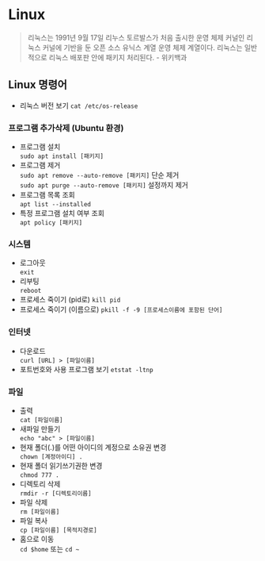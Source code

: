 # Linux

> 리눅스는 1991년 9월 17일 리누스 토르발스가 처음 출시한 운영 체제 커널인 리눅스 커널에 기반을 둔 오픈 소스 유닉스 계열 운영 체제 계열이다. 리눅스는 일반적으로 리눅스 배포판 안에 패키지 처리된다. - 위키백과

## Linux 명령어

- 리눅스 버전 보기 `cat /etc/os-release`

### 프로그램 추가삭제 (Ubuntu 환경)

- 프로그램 설치  
  `sudo apt install [패키지]`
- 프로그램 제거  
  `sudo apt remove --auto-remove [패키지]` 단순 제거  
  `sudo apt purge --auto-remove [패키지]` 설정까지 제거
- 프로그램 목록 조회  
  `apt list --installed`
- 특정 프로그램 설치 여부 조회  
  `apt policy [패키지]`

### 시스템

- 로그아웃  
  `exit`
- 리부팅  
  `reboot`
- 프로세스 죽이기 (pid로)
  `kill pid`
- 프로세스 죽이기 (이름으로)
  `pkill -f -9 [프로세스이름에 포함된 단어]`

### 인터넷

- 다운로드  
  `curl [URL] > [파일이름]`
- 포트번호와 사용 프로그램 보기
  `etstat -ltnp`

### 파일

- 출력  
  `cat [파일이름]`
- 새파일 만들기  
  `echo "abc" > [파일이름]`
- 현재 폴더(.)를 어떤 아이디의 계정으로 소유권 변경  
  `chown [계정아이디] .`
- 현재 폴더 읽기쓰기권한 변경  
  `chmod 777 .`
- 디렉토리 삭제  
  `rmdir -r [디렉토리이름]`
- 파일 삭제  
  `rm [파일이름]`
- 파일 복사  
  `cp [파일이름] [목적지경로]`
- 홈으로 이동  
  `cd $home` 또는 `cd ~`

<!--

````
lsof -i TCP:5000 특정 포트 사용하는 프로세스 찾기

[우분투]
su 루트권한 얻기
su -root 루트권한 생성
vi xxx.php (편집)
i 편집시작
ESC 편집종료
:wq 저장하고 나가기
:q 나가기
:q! 저장안하고 나가기
아파치재시작
sudo service apache2 restart
which php (php가 설치된 경로 얻기)
ctrl+c (실행중인 프로그램 종료)
apt update
apt install xxx
npm i xxx

자바설치
[centos]
yum -y update 업데이트
yum install java-1.8.0-openjdk 자바 설치
java -version 설치 확인

(아마존 리눅스)
sudo yum install -y java-1.8.0-openjdk-devel.x86_64 (자바8 설치)
sudo yum install java-11-openjdk-devel -y (자바11 설치)
sudo yum remove java-1.7.0-openjdk -y 자바7 삭제
java -version 설치 확인

(JDK 버전 선택)
alternatives --config java

ifconfig 아이피 확인
ctrl+z 프로세스 일시 정지
ctrl+c 프로세스 종료
jobs 내가 로그인해서 실행한 프로세스 확인
disown jobs 목록에 있는 프로세스를 터미널에서 독립시킨다. 푸티 닫아도 프로세스 종료 안된다
fg %1 //1번 job을 포어그라운드로
bg %1 //1번 job을 백그라운드로 (아마존 리눅스에선 이것만 해도 창 닫아도 종료 안되더라)
kill pid
kill -9 pid 프로세스 강제 종료
웹브라우징
curl --location --request GET "http://localhost:8080/api/epay/kyc-interface" 윈도우

방화벽 확인
firewall-cmd --add-port=80/tcp --zone=public --permanent
firewall-cmd --add-port=22/tcp --zone=public --permanent
firewall-cmd --add-port=8080/tcp --zone=public --permanent
firewall-cmd --reload 포트 갱신
firewall-cmd --list-ports 열린 포트 확인

foo & //뒤에 & 붙이면 백그라운드에서 실행

[sudo 계정 생성]
root 로 로그인
adduser tomcat 계정 생성
passwd hanpasstomcat2017! 패스워드 정의
usermod -aG wheel tomcat 휠 그룹에 참여 (휠 그룹은 sudo 권한 가짐)
su - tomcat 현재 로그인 계정을 tomcat으로 바꿈

sudo ls -la /root 루트 디렉토리 조회 (sudo 권한이 있는 유저만 root 디렉토리 조회할 수 있음)
/etc/systemd/system/hanpassj-pay.service 서비스 파일 생성
chmod +x hpay.jar 실행가능한 파일로 권한 변경
systemctl start/stop/status hanpassj-pay

ps 프로세스 목록 확인
netstat -tulpn | grep LISTEN 사용중인 포트와 프로그램 나열
ps -ef 프로세스 모두 나열 (전체,자세히)
ps -ef | grep java (java 이름을 가진 프로세스 나열)
ps -fcu tomcat (tomcat 유저의 모든 프로세스 정보 나열 , 정보에서 TTY는 접속된 터미널을 의미)

ls -l 파일 권한 표시
ls -a 모든 파일 표시
``` -->

```

```
